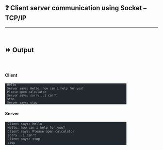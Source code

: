 ## :question: Client server communication using Socket – TCP/IP
___
<br>

## :fast_forward: Output

<br>

#### Client
<img src="../../Image/co6pgm5op1.png" width="400"></img><br>

#### Server
<img src="../../Image/co6pgm5op2.png" width="400"></img><br>

